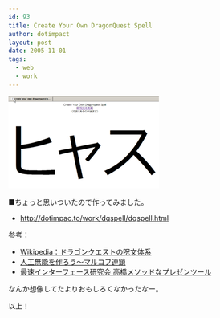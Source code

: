 ```yaml
---
id: 93
title: Create Your Own DragonQuest Spell
author: dotimpact
layout: post
date: 2005-11-01
tags:
  - web
  - work
---
```

<img class="img_R" src='/hexo/images/wp-content/uploads/2008/02/dqspell.png' alt='dqspell.png' />

■ちょっと思いついたので作ってみました。

  * <http://dotimpac.to/work/dqspell/dqspell.html>

参考：

  * [Wikipedia：ドラゴンクエストの呪文体系][1]
  * [人工無能を作ろう〜マルコフ連鎖][2]
  * [最速インターフェース研究会 高橋メソッドなプレゼンツール][3]

なんか想像してたよりおもしろくなかったなー。

以上！

 [1]: http://ja.wikipedia.org/wiki/%E3%83%89%E3%83%A9%E3%82%B4%E3%83%B3%E3%82%AF%E3%82%A8%E3%82%B9%E3%83%88%E3%81%AE%E5%91%AA%E6%96%87%E4%BD%93%E7%B3%BB
 [2]: http://shohoji.net/blog/archives/000273.html
 [3]: http://la.ma.la/blog/diary_200504080545.htm
